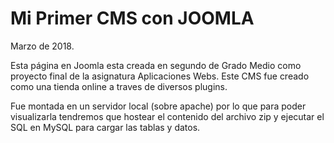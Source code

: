 # Mi Primer CMS con JOOMLA
Marzo de 2018.

Esta página en Joomla esta creada en segundo de Grado Medio como proyecto final de la asignatura Aplicaciones Webs.
Este CMS fue creado como una tienda online a traves de diversos plugins.

Fue montada en un servidor local (sobre apache) por lo que para poder visualizarla tendremos que hostear el contenido del archivo zip y ejecutar el SQL en MySQL para cargar las tablas y datos. 
